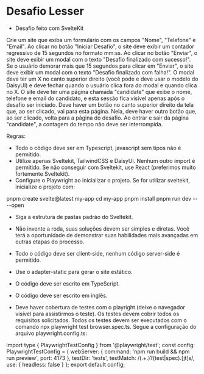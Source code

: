 # Desafio Lesser

- Desafio feito com SvelteKit

Crie um site que exiba um formulário com os campos "Nome", "Telefone" e "Email". Ao clicar no botão "Iniciar Desafio", o site deve exibir um contador regressivo de 15 segundos no formato mm:ss. Ao clicar no botão "Enviar", o site deve exibir um modal com o texto "Desafio finalizado com sucesso!".
Se o usuário demorar mais que 15 segundos para clicar em "Enviar", o site deve exibir um modal com o texto "Desafio finalizado com falha!".
O modal deve ter um X no canto superior direito (você pode e deve usar o modelo do DaisyUI) e deve fechar quando o usuário clica fora do modal e quando clica no X.
O site deve ter uma página chamada "candidate" que exibe o nome, telefone e email do candidato, e esta sessão fica visível apenas após o desafio ser iniciado.
Deve haver um botão no canto superior direito da tela que, ao ser clicado, vai para esta página. Nela, deve haver outro botão que, ao ser clicado, volta para a página do desafio.
Ao entrar e sair da página "candidate", a contagem do tempo não deve ser interrompida.

Regras:
- Todo o cõdigo deve ser em Typescript, javascript sem tipos não é permitido.
- Utilize apenas Sveltekit, TailwindCSS e DaisyUI. Nenhum outro import é permitido. Se não conseguir com Sveltekit, use React (preferimos muito fortemente Sveltekit).
- Configure o Playwright ao inicializar o projeto. Se for utilizar sveltekit, inicialize o projeto com:

pnpm create svelte@latest my-app
cd my-app
pnpm install
pnpm run dev -- --open

- Siga a estrutura de pastas padrão do Sveltekit.
- Não invente a roda, suas soluções devem ser simples e diretas. Você terá a oportunidade de demonstrar suas habilidades mais avançadas em outras etapas do processo.
- Todo o código deve ser client-side, nenhum código server-side é permitido.
- Use o adapter-static para gerar o site estático.
- O código deve ser escrito em TypeScript.
- O código deve ser escrito em inglês.

- Deve haver cobertura de testes com o playright (deixe o navegador visível para assistirmos o teste). Os testes devem cobrir todos os requisitos solicitados. Todos os testes devem ser executados com o comando npx playwright test browser.spec.ts.
Segue a configuração do arquivo playwright.config.ts:

import type { PlaywrightTestConfig } from '@playwright/test'; const config: PlaywrightTestConfig = { webServer: { command: 'npm run build && npm run preview', port: 4173 }, testDir: 'tests', testMatch: /(.+.)?(test|spec).[jt]s/, use: { headless: false } }; export default config;